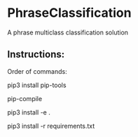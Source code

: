 # PhraseClassification
A phrase multiclass classification solution

## Instructions:

Order of commands: 

pip3 install pip-tools

pip-compile

pip3 install -e .

pip3 install -r requirements.txt
